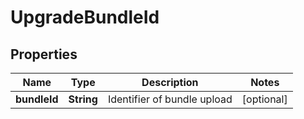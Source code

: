 # UpgradeBundleId

## Properties
Name | Type | Description | Notes
------------ | ------------- | ------------- | -------------
**bundleId** | **String** | Identifier of bundle upload |  [optional]
